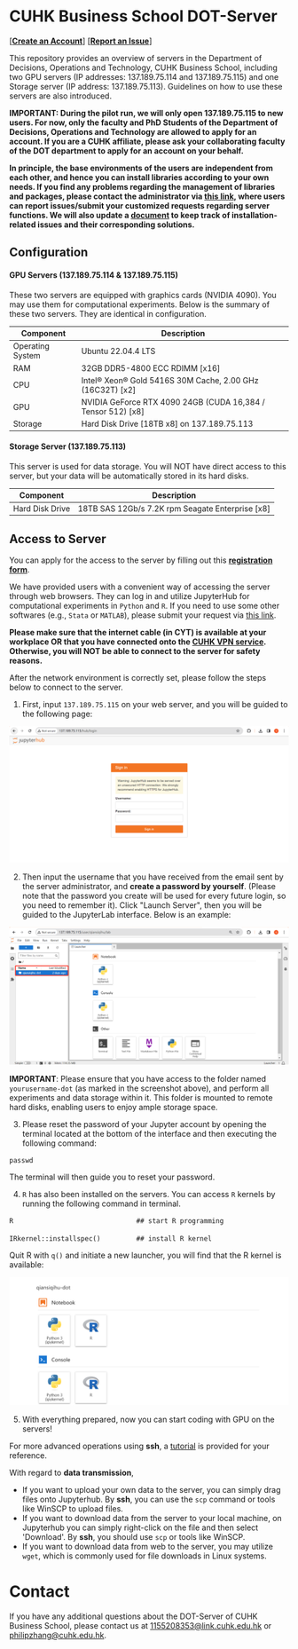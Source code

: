 # CUHK Business School DOT-Server

[[**Create an Account**](https://docs.google.com/forms/d/e/1FAIpQLSeT2iQ311o1I-IW_9hPJ3kP0iEuOM8kqR8Lfs-KphaNBxeGvQ/viewform?usp=sf_link)] [[**Report an Issue**](https://docs.google.com/forms/d/e/1FAIpQLSfEhb-JFyDJY4YJZTm_8JhlqI9xnspSksopMaF1Cem5TAclyw/viewform?usp=sf_link)]

This repository provides an overview of servers in the Department of Decisions, Operations and Technology, CUHK Business School, including two GPU servers (IP addresses: 137.189.75.114 and 137.189.75.115) and one Storage server (IP address: 137.189.75.113). Guidelines on how to use these servers are also introduced.

**IMPORTANT: During the pilot run, we will only open 137.189.75.115 to new users. For now, only the faculty and PhD Students of the Department of Decisions, Operations and Technology are allowed to apply for an account. If you are a CUHK affiliate, please ask your collaborating faculty of the DOT department to apply for an account on your behalf.**

**In principle, the base environments of the users are independent from each other, and hence you can install libraries according to your own needs. If you find any problems regarding the management of libraries and packages, please contact the administrator via [this link](https://docs.google.com/forms/d/e/1FAIpQLSfEhb-JFyDJY4YJZTm_8JhlqI9xnspSksopMaF1Cem5TAclyw/viewform?usp=sf_link), where users can report issues/submit your customized requests regarding server functions. We will also update a [document](https://github.com/QiansiqiHu/DOT-server/blob/main/Jupyter_env.pdf) to keep track of installation-related issues and their corresponding solutions.**

## Configuration

#### GPU Servers (137.189.75.114 & 137.189.75.115)
These two servers are equipped with graphics cards (NVIDIA 4090). You may use them for computational experiments. Below is the summary of these two servers. They are identical in configuration.

|Component| Description|
|---------|------------|
|Operating System       |Ubuntu 22.04.4 LTS|
|RAM                    |32GB DDR5-4800 ECC RDIMM [x16]|
|CPU|Intel® Xeon® Gold 5416S 30M Cache, 2.00 GHz (16C32T) [x2]|
|GPU|NVIDIA GeForce RTX 4090 24GB (CUDA 16,384 / Tensor 512) [x8]|
|Storage|Hard Disk Drive [18TB x8] on 137.189.75.113|

#### Storage Server (137.189.75.113)
This server is used for data storage. You will NOT have direct access to this server, but your data will be automatically stored in its hard disks.

|Component| Description|
|---------|------------|
|Hard Disk Drive|18TB SAS 12Gb/s 7.2K rpm Seagate Enterprise [x8]|


## Access to Server

You can apply for the access to the server by filling out this [**registration form**](https://docs.google.com/forms/d/e/1FAIpQLSeT2iQ311o1I-IW_9hPJ3kP0iEuOM8kqR8Lfs-KphaNBxeGvQ/viewform?usp=sf_link).

We have provided users with a convenient way of accessing the server through web browsers. They can log in and utilize JupyterHub for computational experiments in `Python` and `R`. If you need to use some other softwares (e.g., `Stata` or `MATLAB`), please submit your request via [this link](https://docs.google.com/forms/d/e/1FAIpQLSfEhb-JFyDJY4YJZTm_8JhlqI9xnspSksopMaF1Cem5TAclyw/viewform?usp=sf_link). 

**Please make sure that the internet cable (in CYT) is available at your workplace OR that you have connected onto the [CUHK VPN service](https://www.itsc.cuhk.edu.hk/all-it/wifi-and-network/cuhk-vpn/). Otherwise, you will NOT be able to connect to the server for safety reasons.** 

After the network environment is correctly set, please follow the steps below to connect to the server.

1. First, input `137.189.75.115` on your web server, and you will be guided to the following page:

![image](https://github.com/QiansiqiHu/DOT-server/blob/main/img/login.png)

2. Then input the username that you have received from the email sent by the server administrator, and **create a password by yourself**. (Please note that the password you create will be used for every future login, so you need to remember it). Click "Launch Server", then you will be guided to the JupyterLab interface. Below is an example:

![image](https://github.com/QiansiqiHu/DOT-server/blob/main/img/jupyter.png)

**IMPORTANT**: Please ensure that you have access to the folder named `yourusername-dot` (as marked in the screenshot above), and perform all experiments and data storage within it. This folder is mounted to remote hard disks, enabling users to enjoy ample storage space. 

3. Please reset the password of your Jupyter account by opening the terminal located at the bottom of the interface and then executing the following command:
```
passwd
```
The terminal will then guide you to reset your password. 

4. `R` has also been installed on the servers. You can access `R` kernels by running the following command in terminal.

```
R                               ## start R programming

IRkernel::installspec()         ## install R kernel
```

Quit R with `q()` and initiate a new launcher, you will find that the R kernel is available:

![image](https://github.com/QiansiqiHu/DOT-server/blob/main/img/R_kernel.png)

5. With everything prepared, now you can start coding with GPU on the servers! 


For more advanced operations using **ssh**, a [tutorial](https://github.com/QiansiqiHu/DOT-server/blob/main/SSH_access.pdf) is provided for your reference. 

With regard to **data transmission**, 
* If you want to upload your own data to the server, you can simply drag files onto Jupyterhub. By **ssh**, you can use the `scp` command or tools like WinSCP to upload files.
* If you want to download data from the server to your local machine, on Jupyterhub you can simply right-click on the file and then select 'Download'. By **ssh**, you should use `scp` or tools like WinSCP.
* If you want to download data from web to the server, you may utilize `wget`, which is commonly used for file downloads in Linux systems.   

# Contact

If you have any additional questions about the DOT-Server of CUHK Business School, please contact us at 1155208353@link.cuhk.edu.hk or philipzhang@cuhk.edu.hk.

